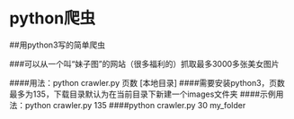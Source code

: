 # python爬虫
##用python3写的简单爬虫

###可以从一个叫“妹子图”的网站（很多福利的）抓取最多3000多张美女图片

####用法：python crawler.py 页数 [本地目录]
####需要安装python3，页数最多为135，下载目录默认为在当前目录下新建一个images文件夹
####示例用法：python crawler.py 135
####python crawler.py 30 my_folder
